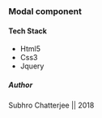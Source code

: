 ### Modal component 

#### Tech Stack
- Html5
- Css3
- Jquery

##### Author 
Subhro Chatterjee || 2018